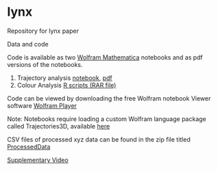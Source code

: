 # lynx
Repository for lynx paper


Data and code 

Code is available as two [Wolfram Mathematica](https://www.wolfram.com/mathematica/?source=nav) notebooks and as pdf versions of the notebooks. 
1. Trajectory analysis [notebook](https://github.com/dinrao/lynx/blob/main/fly_analysis.nb), [pdf](https://github.com/dinrao/lynx/blob/main/fly_analysis.pdf)
2. Colour Analysis [R scripts (RAR file)](https://github.com/dinrao/lynx/blob/main/Scripts%20and%20database.rar)

Code can be viewed by downloading the free Wolfram notebook Viewer software [Wolfram Player](https://www.wolfram.com/player/)

Note: Notebooks require loading a custom Wolfram language package called Trajectories3D, available [here](https://github.com/dinrao/trajectories)

CSV files of processed xyz data can be found in the zip file titled [ProcessedData](https://github.com/dinrao/lynx/blob/main/ProcessedData.zip)

[Supplementary Video](https://github.com/dinrao/lynx/blob/main/S1_(1).mp4)
